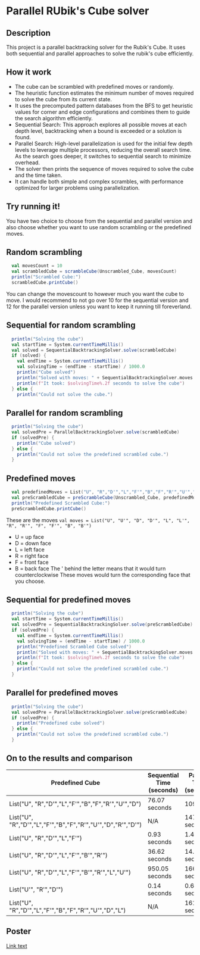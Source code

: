 # Parallel RUbik's Cube solver
 
## Description
This project is a parallel backtracking solver for the Rubik's Cube. It uses both sequential and parallel approaches to solve the  rubik's cube efficiently.

## How it work
- The cube can be scrambled with predefined moves or randomly.
- The heuristic function estimates the minimum number of moves required to solve the cube from its current state.
- It uses the precomputed pattern databases from the BFS to get heuristic values for corner and edge configurations and combines them to guide the search algorithm efficiently.
- Sequential Search: This approach explores all possible moves at each depth level, backtracking when a bound is exceeded or a solution is found.
- Parallel Search: High-level parallelization is used for the initial few depth levels to leverage multiple processors, reducing the overall search time. As the search goes deeper, it
  switches to sequential search to minimize overhead.
- The solver then prints the sequence of moves required to solve the cube and the time taken.
- It can handle both simple and complex scrambles, with performance optimized for larger problems using parallelization.

## Try running it!
You have two choice to choose from the sequential and parallel version and also choose whether you want to use random scrambling or the predefined moves.

## Random scrambling
```scala
  val movesCount = 10
  val scrambledCube = scrambleCube(Unscrambled_Cube, movesCount)
  println("Scrambled Cube:")
  scrambledCube.printCube()
```
You can change the movescount to however much you want the cube to move. I would recommend to not go over 10 for the sequential version and 12 for the parallel version unless you want to keep it running till foreverland.

## Sequential for random scrambling
```scala
  println("Solving the cube")
  val startTime = System.currentTimeMillis()
  val solved = SequentialBacktrackingSolver.solve(scrambledCube)
  if (solved) {
    val endTime = System.currentTimeMillis()
    val solvingTime = (endTime - startTime) / 1000.0
    println("Cube solved")
    println("Solved with moves: " + SequentialBacktrackingSolver.moves.reverse.mkString(", "))
    println(f"It took: $solvingTime%.2f seconds to solve the cube")
  } else {
    println("Could not solve the cube.")
```

## Parallel for random scrambling
```scala
  println("Solving the cube")
  val solvedPre = ParallelBacktrackingSolver.solve(scrambledCube)
  if (solvedPre) {
    println("Cube solved")
  } else {
    println("Could not solve the predefined scrambled cube.")
  }
```
## Predefined moves
```scala
  val predefinedMoves = List("U", "R","D'","L","F'","B","F","R'","U'","D","U","R")
  val preScrambledCube = preScrambleCube(Unscrambled_Cube, predefinedMoves)
  println("Predefined Scrambled Cube:")
  preScrambledCube.printCube()
```
These are the moves `val moves = List("U", "U'", "D", "D'", "L", "L'", "R", "R'", "F", "F'", "B", "B'")`
- U = up face
- D = down face
- L = left face
- R = right face
- F = front face
- B = back face
The ' behind the letter means that it would turn counterclockwise
These moves would turn the corresponding face that you choose.

## Sequential for predefined moves
```scala
  println("Solving the cube")
  val startTime = System.currentTimeMillis()
  val solvedPre = SequentialBacktrackingSolver.solve(preScrambledCube)
  if (solvedPre) {
    val endTime = System.currentTimeMillis()
    val solvingTime = (endTime - startTime) / 1000.0
    println("Predefined Scrambled Cube solved")
    println("Solved with moves: " + SequentialBacktrackingSolver.moves.reverse.mkString(", "))
    println(f"It took: $solvingTime%.2f seconds to solve the cube")
  } else {
    println("Could not solve the predefined scrambled cube.")
  }
```

## Parallel for predefined moves
```scala
  println("Solving the cube")
  val solvedPre = ParallelBacktrackingSolver.solve(preScrambledCube)
  if (solvedPre) {
    println("Predefined cube solved")
  } else {
    println("Could not solve the predefined scrambled cube.")
  }
```
## On to the results and comparison

|                     Predefined Cube                              | Sequential Time (seconds) | Parallel Time (seconds) |
|------------------------------------------------------------------|---------------------------|-------------------------|
| List("U", "R","D'","L","F'","B","F","R'","U'","D")               | 76.07 seconds             | 109.64                  |
| List("U", "R","D'","L","F'","B","F","R'","U'","D","R'","D'")     | N/A                       | 147.49 seconds          |
| List("U", "R","D'","L","F'")                                     | 0.93 seconds              | 1.42 seconds            |
| List("U", "R","D'","L","F'","B'","R'")                           | 36.62 seconds             | 14.91 seconds           |
| List("U", "R","D'","L","F'","B'","R'","L","U'")                  | 950.05 seconds            | 1669.89 seconds         |
| List("U'", "R'","D'")                                            | 0.14 seconds              | 0.65 seconds            |
| List("U", "R","D'","L","F'","B","F","R'","U'","D","L")           | N/A                       | 1614.05 seconds         |

## Poster
[Link text](Parallel-2.pdf)
